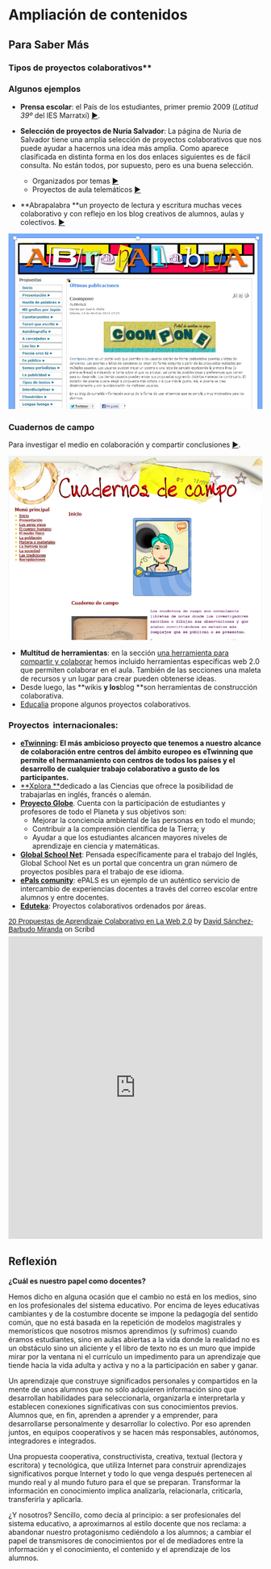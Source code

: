 # Ampliación de contenidos

## Para Saber Más


### Tipos de proyectos colaborativos**

### Algunos ejemplos

*   **Prensa escolar**: el País de los estudiantes, primer premio 2009 (_Latitud 39º_ del IES Marratxí) [►](http://es.calameo.com/read/000051550381c240c7397).

*   **Selección de proyectos de Nuria Salvador**: La página de Nuria de Salvador tiene una amplia selección de proyectos colaborativos que nos puede ayudar a hacernos una idea más amplia. Como aparece clasificada en distinta forma en los dos enlaces siguientes es de fácil consulta. No están todos, por supuesto, pero es una buena selección.
    *   Organizados por temas [►](http://www.xtec.es/~nsalvado/spring/spring_2005/temas.htm)
    *   Proyectos de aula telemáticos [►](http://www.xtec.es/~nsalvado/spring/)
*   **Abrapalabra **un proyecto de lectura y escritura muchas veces colaborativo y con reflejo en los blog creativos de alumnos, aulas y colectivos. [►](http://abrapalabra.catedu.es/)

![6.7. Captura pantalla](img/capturadaabrapalabra.jpg)

### Cuadernos de **campo**

Para investigar el medio en colaboración y compartir conclusiones [►](http://www.catedu.es/cuaderno_campo/).

![6.8. Captura pantalla.](img/capturadacampo.jpg)

*   **Multitud de herramientas**: en la sección [una herramienta para compartir y colaborar](mailto:) hemos incluido herramientas específicas web 2.0 que permiten colaborar en el aula. También de las secciones una maleta de recursos y un lugar para crear pueden obtenerse ideas.
*   Desde luego, las **wikis **y los**blog **son herramientas de construcción colaborativa.
*   [Educalia](http://www.educared.net/educalia/esp/index.htm?idapr=44_1603_esp_1__) propone algunos proyectos colaborativos.



### Proyectos  internacionales:

*   **[eTwinning](http://www.etwinning.net/es/pub/index.htm): **El más ambicioso proyecto que tenemos a nuestro alcance de colaboración entre centros del ámbito europeo es eTwinning que permite el hermanamiento con centros de todos los países y el desarrollo de cualquier trabajo colaborativo a gusto de los participantes**.**
*   [**Xplora **](http://www.xplora.org/ww/en/pub/xplora/index.htm)dedicado a las Ciencias que ofrece la posibilidad de trabajarlas en inglés, francés o alemán.
*   [**Proyecto Globe**](http://www.globe.gov/?&lang=es&nav=1). Cuenta con la participación de estudiantes y profesores de todo el Planeta y sus objetivos son:
    *   Mejorar la conciencia ambiental de las personas en todo el mundo;
    *   Contribuir a la comprensión científica de la Tierra; y
    *   Ayudar a que los estudiantes alcancen mayores niveles de aprendizaje en ciencia y matemáticas.
*   [**Global School Net**](http://www.globalschoolnet.org/index.cfm): Pensada específicamente para el trabajo del Inglés, Global School Net es un portal que concentra un gran número de proyectos posibles para el trabajo de ese idioma.
*   [**ePals comunity**](http://www.epals.com/): ePALS es un ejemplo de un auténtico servicio de intercambio de experiencias docentes a través del correo escolar entre alumnos y entre docentes.
*   [**Eduteka**](http://www.eduteka.org/directorio/index.php?sid=631843751&t=sub_pages&cat=279): Proyectos colaborativos ordenados por áreas.

<p  style=" margin: 12px auto 6px auto; font-family: Helvetica,Arial,Sans-serif; font-style: normal; font-variant: normal; font-weight: normal; font-size: 14px; line-height: normal; font-size-adjust: none; font-stretch: normal; -x-system-font: none; display: block;">   <a title="View 20 Propuestas de Aprendizaje Colaborativo en La Web 2.0 on Scribd" href="https://www.scribd.com/doc/117406937/20-Propuestas-de-Aprendizaje-Colaborativo-en-La-Web-2-0#from_embed"  style="text-decoration: underline;" >20 Propuestas de Aprendizaje Colaborativo en La Web 2.0</a> by <a title="View David Sánchez-Barbudo Miranda's profile on Scribd" href="https://es.scribd.com/user/48795234/David-Sanchez-Barbudo-Miranda#from_embed"  style="text-decoration: underline;" >David Sánchez-Barbudo Miranda</a> on Scribd</p><iframe class="scribd_iframe_embed" title="20 Propuestas de Aprendizaje Colaborativo en La Web 2.0" src="https://www.scribd.com/embeds/117406937/content?start_page=1&view_mode=scroll&access_key=key-1qswes54210rvr2lc6ov&show_recommendations=true" data-auto-height="false" data-aspect-ratio="0.714172604908947" scrolling="no" id="doc_71174" width="100%" height="600" frameborder="0"></iframe>

## Reflexión

**¿Cuál es nuestro papel como docentes?**

Hemos dicho en alguna ocasión que el cambio no está en los medios, sino en los profesionales del sistema educativo. Por encima de leyes educativas cambiantes y de la costumbre docente se impone la pedagogía del sentido común, que no está basada en la repetición de modelos magistrales y memorísticos que nosotros mismos aprendimos (y sufrimos) cuando éramos estudiantes, sino en aulas abiertas a la vida donde la realidad no es un obstáculo sino un aliciente y el libro de texto no es un muro que impide mirar por la ventana ni el currículo un impedimento para un aprendizaje que tiende hacia la vida adulta y activa y no a la participación en saber y ganar.

Un aprendizaje que construye significados personales y compartidos en la mente de unos alumnos que no sólo adquieren información sino que desarrollan habilidades para seleccionarla, organizarla e interpretarla y establecen conexiones significativas con sus conocimientos previos. Alumnos que, en fin, aprenden a aprender y a emprender, para desarrollarse personalmente y desarrollar lo colectivo. Por eso aprenden juntos, en equipos cooperativos y se hacen más responsables, autónomos, integradores e integrados.

Una propuesta cooperativa, constructivista, creativa, textual (lectora y escritora) y tecnológica, que utiliza Internet para construir aprendizajes significativos porque Internet y todo lo que venga después pertenecen al mundo real y al mundo futuro para el que se preparan. Transformar la información en conocimiento implica analizarla, relacionarla, criticarla, transferirla y aplicarla.

¿Y nosotros? Sencillo, como decía al principio: a ser profesionales del sistema educativo, a aproximarnos al estilo docente que nos reclama: a abandonar nuestro protagonismo cediéndolo a los alumnos; a cambiar el papel de transmisores de conocimientos por el de mediadores entre la información y el conocimiento, el contenido y el aprendizaje de los alumnos.